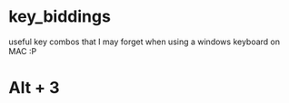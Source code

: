 # key_biddings
useful key combos that I may forget when using a windows keyboard on MAC :P


 # Alt + 3
